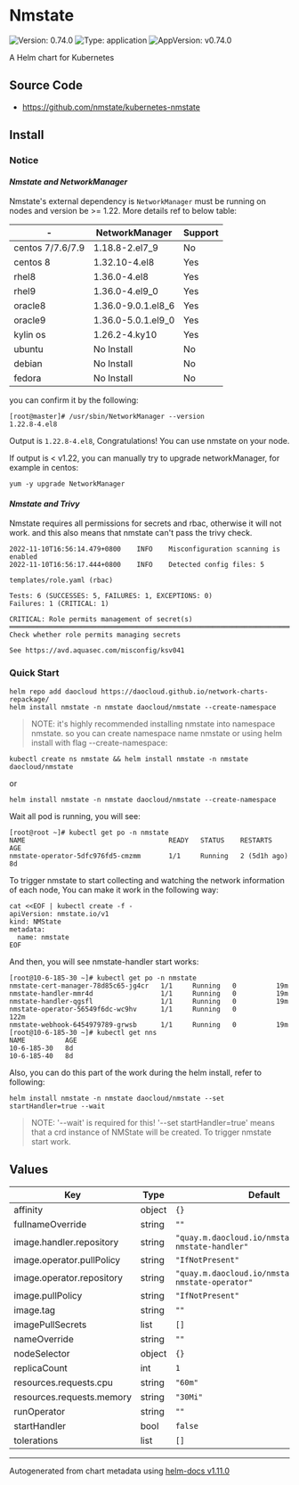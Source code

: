 # Nmstate

![Version: 0.74.0](https://img.shields.io/badge/Version-0.74.0-informational?style=flat-square) ![Type: application](https://img.shields.io/badge/Type-application-informational?style=flat-square) ![AppVersion: v0.74.0](https://img.shields.io/badge/AppVersion-v0.74.0-informational?style=flat-square)

A Helm chart for Kubernetes

## Source Code

* <https://github.com/nmstate/kubernetes-nmstate>

## Install

### Notice

#### *Nmstate and NetworkManager*

Nmstate's external dependency is `NetworkManager` must be running on nodes and  version be >= 1.22. More details ref to below table: 

|-|NetworkManager|Support|
|---|---|---|
| centos 7/7.6/7.9 |1.18.8-2.el7_9|No|
| centos 8 |1.32.10-4.el8|Yes|
| rhel8 | 1.36.0-4.el8 | Yes |
| rhel9 | 1.36.0-4.el9_0 | Yes |
| oracle8 | 1.36.0-9.0.1.el8_6 | Yes |
| oracle9 | 1.36.0-5.0.1.el9_0 | Yes |
| kylin os | 1.26.2-4.ky10 | Yes |
| ubuntu | No Install | No |
| debian | No Install | No |
| fedora | No Install | No |

you can confirm it by the following:

```shell
[root@master]# /usr/sbin/NetworkManager --version
1.22.8-4.el8
```

Output is `1.22.8-4.el8`, Congratulations! You can use nmstate on your node.

If output is < v1.22, you can manually try to upgrade networkManager, for example in centos:

```shell
yum -y upgrade NetworkManager
```

#### *Nmstate and Trivy*

Nmstate requires all permissions for secrets and rbac, otherwise it will not work. and this also means that nmstate can't pass the trivy check.

```shell
2022-11-10T16:56:14.479+0800    INFO    Misconfiguration scanning is enabled
2022-11-10T16:56:17.444+0800    INFO    Detected config files: 5

templates/role.yaml (rbac)

Tests: 6 (SUCCESSES: 5, FAILURES: 1, EXCEPTIONS: 0)
Failures: 1 (CRITICAL: 1)

CRITICAL: Role permits management of secret(s)
═════════════════════════════════════════════════════════════════════════════════════════════════════════════════════════════════════════════════════════════════════════════════════════════════════
Check whether role permits managing secrets

See https://avd.aquasec.com/misconfig/ksv041
```

### Quick Start

```shell
helm repo add daocloud https://daocloud.github.io/network-charts-repackage/ 
helm install nmstate -n nmstate daocloud/nmstate --create-namespace
```

> NOTE: it's highly recommended installing nmstate into namespace nmstate. so you can create namespace name nmstate or using helm install with flag --create-namespace:

```shell
kubectl create ns nmstate && helm install nmstate -n nmstate daocloud/nmstate
```

or

```shell
helm install nmstate -n nmstate daocloud/nmstate --create-namespace
```

Wait all pod is running, you will see:

```shell
[root@root ~]# kubectl get po -n nmstate
NAME                                    READY   STATUS    RESTARTS       AGE
nmstate-operator-5dfc976fd5-cmzmm       1/1     Running   2 (5d1h ago)   8d
```

To trigger nmstate to start collecting and watching the network information of each node, You can make it work in the following way:

```shell
cat <<EOF | kubectl create -f -
apiVersion: nmstate.io/v1
kind: NMState
metadata:
  name: nmstate
EOF
```

And then, you will see nmstate-handler start works:

```shell
[root@10-6-185-30 ~]# kubectl get po -n nmstate  
nmstate-cert-manager-78d85c65-jg4cr   1/1     Running   0          19m
nmstate-handler-mmr4d                 1/1     Running   0          19m
nmstate-handler-qgsfl                 1/1     Running   0          19m
nmstate-operator-56549f6dc-wc9hv      1/1     Running   0          122m
nmstate-webhook-6454979789-grwsb      1/1     Running   0          19m
[root@10-6-185-30 ~]# kubectl get nns
NAME          AGE
10-6-185-30   8d
10-6-185-40   8d
```

Also, you can do this part of the work during the helm install, refer to following:

```shell
helm install nmstate -n nmstate daocloud/nmstate --set startHandler=true --wait
```

> NOTE: '--wait' is required for this!
> '--set startHandler=true' means that a crd instance of NMState will be created. To trigger nmstate start work.

## Values

| Key | Type | Default | Description |
|-----|------|---------|-------------|
| affinity | object | `{}` |  |
| fullnameOverride | string | `""` |  |
| image.handler.repository | string | `"quay.m.daocloud.io/nmstate/kubernetes-nmstate-handler"` |  |
| image.operator.pullPolicy | string | `"IfNotPresent"` |  |
| image.operator.repository | string | `"quay.m.daocloud.io/nmstate/kubernetes-nmstate-operator"` |  |
| image.pullPolicy | string | `"IfNotPresent"` |  |
| image.tag | string | `""` |  |
| imagePullSecrets | list | `[]` |  |
| nameOverride | string | `""` |  |
| nodeSelector | object | `{}` |  |
| replicaCount | int | `1` |  |
| resources.requests.cpu | string | `"60m"` |  |
| resources.requests.memory | string | `"30Mi"` |  |
| runOperator | string | `""` |  |
| startHandler | bool | `false` |  |
| tolerations | list | `[]` |  |

----------------------------------------------
Autogenerated from chart metadata using [helm-docs v1.11.0](https://github.com/norwoodj/helm-docs/releases/v1.11.0)
